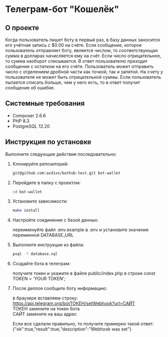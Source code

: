# Телеграм-бот "Кошелёк"

## О проекте

Когда пользователь пишет боту в первый раз, в базу данных заносится его учётная запись с $0.00 на счёте. Если сообщение, которое пользователь отправляет боту, является числом, то соответствующая сумма в долларах начисляется ему на счёт. Если число отрицательное, то сумма наоборот списывается. В ответ пользователю приходит сообщение с остатком на его счёте. Пользователь может отправить число с отделением дробной части как точкой, так и запятой. На счету у пользователя не может быть отрицательной суммы. Если пользователь пытается списать больше, чем у него есть, то в ответ получит сообщение об ошибке.

## Системные требования

- Composer 2.6.6
- PHP 8.3
- PostgreSQL 12.20

## Инструкция по установке

Выполните следующие действия последовательно:

1. Клонируйте репозиторий:
    
    ```bash
    git@github.com:asd1xx/bothub-test.git bot-wallet
    ```
    
2. Перейдите в папку с проектом:
    
    ```bash
    cd bot-wallet
    ```
    
3. Установите зависимости:
    
    ```bash
    make install
    ```
    
4. Настройте соединение с базой данных:
    
    переименуйте файл .env.example в .env и установите значение переменной DATABASE_URL

5. Выполните инструкции из файла:
    
    ```bash
    psql -f database.sql
    ```

6. Создайте бота в телеграм:
    
    получите токен и укажите в файле public/index.php в строке const TOKEN = 'YOUR TOKEN';

7. После деплоя сообщите боту информацию:
    
    в браузере вставляем строку:
    https://api.telegram.org/botТОКЕН/setWebhook?url=САЙТ  
    ТОКЕН замените на токен бота  
    САЙТ замените на ваш адрес

    Если все сделали правильно, то получите примерно такой ответ:
    {"ok":true,"result":true,"description":"Webhook was set"}